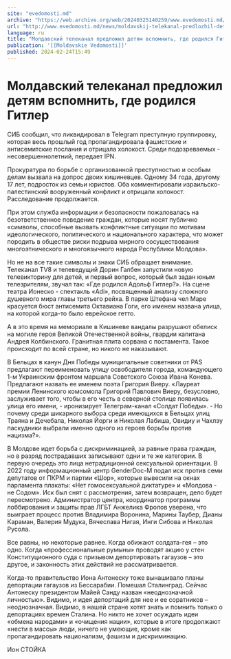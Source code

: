 ```yaml
---
site: "evedomosti.md"
archive: "https://web.archive.org/web/20240325140259/www.evedomosti.md/news/moldavskij-telekanal-predlozhil-detyam-vspomnit-gde-rodilsya"
url: "http://www.evedomosti.md/news/moldavskij-telekanal-predlozhil-detyam-vspomnit-gde-rodilsya"
language: ru
title: "Молдавский телеканал предложил детям вспомнить, где родился Гитлер"
publication: '[[Moldavskie Vedomosti]]'
published: 2024-02-24T15:49
---
```


# Молдавский телеканал предложил детям вспомнить, где родился Гитлер

СИБ сообщил, что ликвидировал в Telegram преступную группировку, которая весь прошлый год пропагандировала фашистские и антисемитские послания и отрицала холокост. Среди подозреваемых - несовершеннолетний, передает IPN.

Прокуратура по борьбе с организованной преступностью и особым делам вызвала на допрос двоих кишиневцев. Одному 34 года, другому 17 лет, подросток из семьи юристов. Оба комментировали израильско-палестинский вооруженный конфликт и отрицали холокост. Расследование продолжается.

При этом служба информации и безопасности пожаловалась на безответственное поведение граждан, которые носят публично «символы, способные вызвать конфликтные ситуации по мотивам идеологического, политического и национального характера, что может породить в обществе риски подрыва мирного сосуществования многоэтнического и многоязычного народа Республики Молдова».

Но не на все такие символы и знаки СИБ обращает внимание. Телеканал TV8 и телеведущий Дорин Галбен запустили новую телевикторину для детей, и первый вопрос, который был задан юным телезрителям, звучал так: «Где родился Адольф Гитлер?». На сцене театра Ионеско - спектакль «Adi», посвященный анализу сложного душевного мира главы третьего рейха. В парке Штефана чел Маре красуется бюст антисемита Октавиана Гоги, его именем названа улица, на которой когда-то было еврейское гетто.

А в это время на мемориале в Кишиневе вандалы разрушают обелиск на могиле героя Великой Отечественной войны, гвардии капитана Андрея Колбинского. Гранитная плита сорвана с постамента. Такое происходит по всей стране, но никого не наказывают.

В Бельцах в канун Дня Победы муниципальные советники от PAS предлагают переименовать улицу освободителя города, командующего 1-м Украинским фронтом маршала Советского Союза Ивана Конева. Предлагают назвать ее именем поэта Григория Виеру. «Лауреат премии Ленинского комсомола Григорий Павлович Виеру, безусловно, заслуживает того, чтобы в его честь в северной столице появилась улица его имени, - иронизирует Телеграм-канал «Солдат Победы». - Но почему среди шикарного выбора среди имеющихся в Бельцах улиц Траяна и Дечебала, Николая Йорги и Николая Лабиша, Овидиу и Чахлэу паскудники выбрали именно одного из героев борьбы против нацизма?».

В Молдове идет борьба с дискриминацией, за равные права граждан, но в разряд пострадавших записывают одни и те же категории. В первую очередь это лица нетрадиционной сексуальной ориентации. В 2022 году информационный центр GenderDoc-M подал иск против семи депутатов от ПКРМ и партии «Шор», которые вывесили на окнах парламента плакаты: «Нет гомосексуальной диктатуре» и «Молдова - не Содом». Иск был снят с рассмотрения, затем возвращен, дело будет пересмотрено. Администратор центра, координатор программы лоббирования и защиты прав ЛГБТ Анжелика Фролов уверена, что выиграет процесс против Владимира Воронина, Марины Таубер, Дианы Караман, Валерия Мудука, Вячеслава Нигая, Инги Сибова и Николая Русола.

Все равны, но некоторые равнее. Когда обижают солдата-гея – это одно. Когда «профессиональные румыны» проводят акцию у стен Конституционного суда с призывом депортировать гагаузов – это другое, и законность этих действий не рассматривается.

Когда-то правительство Иона Антонеску тоже вынашивало планы депортации гагаузов из Бессарабии. Помешал Сталинград. Сейчас Антонеску президентом Майей Санду назван «неоднозначной личностью». Видимо, и идея депортаций для нее и ее соратников – неоднозначная. Видимо, в нашей стране хотят знать и помнить только о депортациях времен Сталина. Но никто не хочет осуждать идеи «обмена народами» и «очищения нации», которые в итоге продолжают «нести в массы» люди, ничего не умеющие, кроме как пропагандировать национализм, фашизм и дискриминацию.

Ион СТОЙКА